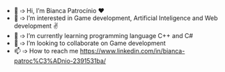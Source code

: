 - 👋 ➩ Hi, I’m Bianca Patrocínio ❤
- 👀 ➩ I’m interested in Game development, Artificial Inteligence and Web development ✌
- 🌱 ➩ I’m currently learning programming language C++ and C# 
- 💞️ ➩ I’m looking to collaborate on Game development
- 📫 ➩ How to reach me https://www.linkedin.com/in/bianca-patroc%C3%ADnio-2391531ba/

<!---
BiancaPatrocinio7/BiancaPatrocinio7 is a ✨ special ✨ repository because its `README.md` (this file) appears on your GitHub profile.
You can click the Preview link to take a look at your changes.
--->
